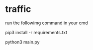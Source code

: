 # traffic

run the followimg command in your cmd

pip3 install -r requirements.txt

python3 main.py
